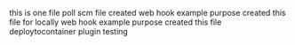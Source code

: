 this is one file
poll scm file created 
web hook example purpose created this file 
for locally web hook example purpose created this file
deploytocontainer plugin testing
